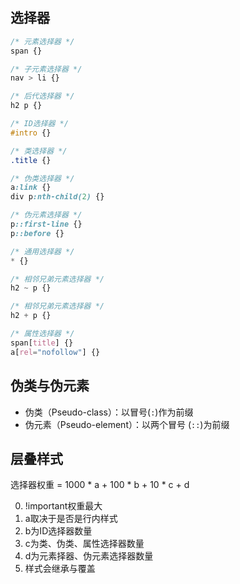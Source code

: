 ## 选择器

```css
/* 元素选择器 */
span {}

/* 子元素选择器 */
nav > li {}

/* 后代选择器 */
h2 p {}

/* ID选择器 */
#intro {}

/* 类选择器 */
.title {}

/* 伪类选择器 */
a:link {}
div p:nth-child(2) {}

/* 伪元素选择器 */
p::first-line {}
p::before {}

/* 通用选择器 */
* {}

/* 相邻兄弟元素选择器 */
h2 ~ p {}

/* 相邻兄弟元素选择器 */
h2 + p {}

/* 属性选择器 */
span[title] {}
a[rel="nofollow"] {}
```

## 伪类与伪元素

- 伪类（Pseudo-class）：以冒号(`:`)作为前缀
- 伪元素（Pseudo-element）：以两个冒号 (`::`)为前缀

## 层叠样式

选择器权重 = 1000 * a + 100 * b + 10 * c + d

0. !important权重最大
1. a取决于是否是行内样式
2. b为ID选择器数量
3. c为类、伪类、属性选择器数量
4. d为元素择器、伪元素选择器数量
5. 样式会继承与覆盖
